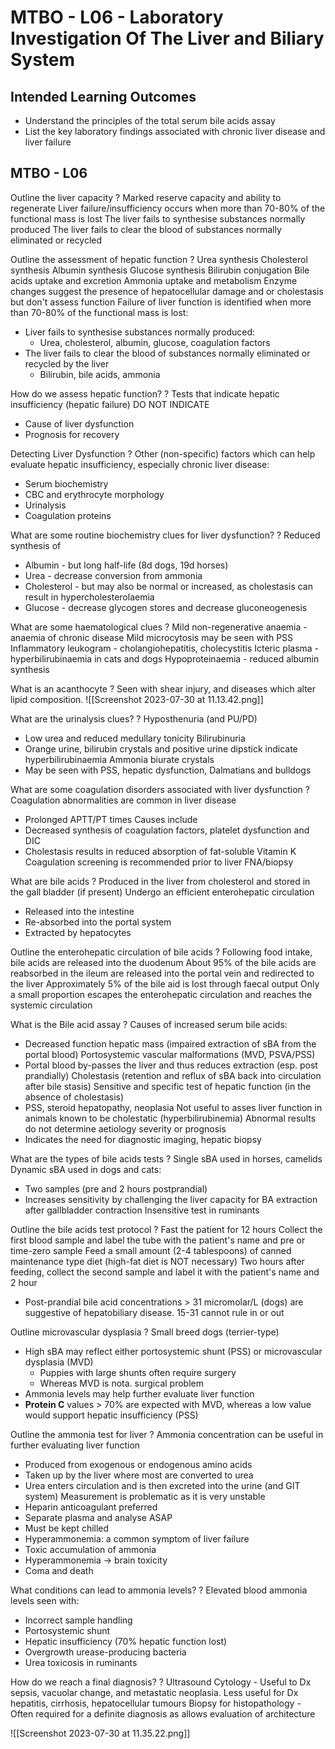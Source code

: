 # MTBO - L06 - Laboratory Investigation Of The Liver and Biliary System

## Intended Learning Outcomes

- Understand the principles of the total serum bile acids assay
- List the key laboratory findings associated with chronic liver disease and liver failure

## MTBO - L06

Outline the liver capacity
?
Marked reserve capacity and ability to regenerate
Liver failure/insufficiency occurs when more than 70-80% of the functional mass is lost
The liver fails to synthesise substances normally produced
The liver fails to clear the blood of substances normally eliminated or recycled

Outline the assessment of hepatic function
?
Urea synthesis
Cholesterol synthesis
Albumin synthesis
Glucose synthesis
Bilirubin conjugation
Bile acids uptake and excretion
Ammonia uptake and metabolism
Enzyme changes suggest the presence of hepatocellular damage and or cholestasis but don't assess function
Failure of liver function is identified when more than 70-80% of the functional mass is lost:
- Liver fails to synthesise substances normally produced:
  - Urea, cholesterol, albumin, glucose, coagulation factors
- The liver fails to clear the blood of substances normally eliminated or recycled by the liver
  - Bilirubin, bile acids, ammonia

How do we assess hepatic function?
?
Tests that indicate hepatic insufficiency (hepatic failure) DO NOT INDICATE
- Cause of liver dysfunction
- Prognosis for recovery

Detecting Liver Dysfunction
?
Other (non-specific) factors which can help evaluate hepatic insufficiency, especially chronic liver disease:
- Serum biochemistry
- CBC and erythrocyte morphology
- Urinalysis
- Coagulation proteins

What are some routine biochemistry clues for liver dysfunction?
?
Reduced synthesis of 
- Albumin - but long half-life (8d dogs, 19d horses)
- Urea - decrease conversion from ammonia
- Cholesterol - but may also be normal or increased, as cholestasis can result in hypercholesterolaemia
- Glucose - decrease glycogen stores and decrease gluconeogenesis

What are some haematological clues
?
Mild non-regenerative anaemia - anaemia of chronic disease
Mild microcytosis may be seen with PSS
Inflammatory leukogram - cholangiohepatitis, cholecystitis
Icteric plasma - hyperbilirubinaemia in cats and dogs
Hypoproteinaemia - reduced albumin synthesis

What is an acanthocyte
?
Seen with shear injury, and diseases which alter lipid composition. 
![[Screenshot 2023-07-30 at 11.13.42.png]]

What are the urinalysis clues?
?
Hyposthenuria (and PU/PD)
- Low urea and reduced medullary tonicity
Bilirubinuria
- Orange urine, bilirubin crystals and positive urine dipstick indicate hyperbilirubinaemia
Ammonia biurate crystals
- May be seen with PSS, hepatic dysfunction, Dalmatians and bulldogs

What are some coagulation disorders associated with liver dysfunction
?
Coagulation abnormalities are common in liver disease
- Prolonged APTT/PT times
Causes include
- Decreased synthesis of coagulation factors, platelet dysfunction and DIC
- Cholestasis results in reduced absorption of fat-soluble Vitamin K
Coagulation screening is recommended prior to liver FNA/biopsy

What are bile acids
?
Produced in the liver from cholesterol and  stored in the gall bladder (if present)
Undergo an efficient enterohepatic circulation 
- Released into the intestine
- Re-absorbed into the portal system 
- Extracted by hepatocytes

Outline the enterohepatic circulation of bile acids
?
Following food intake, bile acids are released into the duodenum
About 95% of the bile acids are reabsorbed in the ileum are released into the portal vein and redirected to the liver
Approximately 5% of the bile aid is lost through faecal output 
Only a small proportion escapes the enterohepatic circulation and reaches the systemic circulation

What is the Bile acid assay 
?
Causes of increased serum bile acids: 
- Decreased function hepatic mass (impaired extraction of sBA from the portal blood)
 Portosystemic vascular malformations (MVD, PSVA/PSS)
- Portal blood by-passes the liver and thus reduces extraction (esp. post prandially)
Cholestasis (retention and reflux of sBA back into circulation after bile stasis)
Sensitive and specific test of hepatic function (in the absence of cholestasis)
- PSS, steroid hepatopathy, neoplasia
Not useful to asses liver function in animals known to be cholestatic (hyperbilirubinemia)
Abnormal results do not determine aetiology severity or prognosis
- Indicates the need for diagnostic imaging, hepatic biopsy

What are the types of bile acids tests
?
Single sBA used in horses, camelids
Dynamic sBA used in dogs and cats:
- Two samples (pre and 2 hours postprandial)
- Increases sensitivity by challenging the liver capacity for BA extraction after gallbladder contraction
Insensitive test in ruminants

Outline the bile acids test protocol
?
Fast the patient for 12 hours
Collect the first blood sample and label the tube with the patient's name and pre or time-zero sample
Feed a small amount (2-4 tablespoons) of canned maintenance type diet (high-fat diet is NOT necessary)
Two hours after feeding, collect the second sample and label it with the patient's name and 2 hour
- Post-prandial bile acid concentrations > 31 micromolar/L (dogs) are suggestive of hepatobiliary disease. 15-31 cannot rule in or out

Outline microvascular dysplasia
?
Small breed dogs (terrier-type)
- High sBA may reflect either portosystemic shunt (PSS) or microvascular dysplasia (MVD)
  - Puppies with large shunts often require surgery
  - Whereas MVD is nota. surgical problem
- Ammonia levels may help further evaluate liver function
- **Protein C** values > 70% are expected with MVD, whereas a low value would support hepatic insufficiency (PSS)

Outline the ammonia test for liver
?
Ammonia concentration can be useful in further evaluating liver function
- Produced from exogenous or endogenous amino acids
- Taken up by the liver where most are converted to urea
- Urea enters circulation and is then excreted into the urine (and GIT system)
Measurement is problematic as it is very unstable
- Heparin anticoagulant preferred
- Separate plasma and analyse ASAP
- Must be kept chilled
- Hyperammonemia: a common symptom of liver failure
- Toxic accumulation of ammonia
- Hyperammonemia -> brain toxicity
- Coma and death

What conditions can lead to ammonia levels?
?
Elevated blood ammonia levels seen with:
- Incorrect sample handling 
- Portosystemic shunt
- Hepatic insufficiency (70% hepatic function lost)
- Overgrowth urease-producing bacteria
- Urea toxicosis in ruminants

How do we reach a final diagnosis?
?
Ultrasound 
Cytology - Useful to Dx sepsis, vacuolar change, and metastatic neoplasia. Less useful for Dx hepatitis, cirrhosis, hepatocellular tumours
Biopsy for histopathology - Often required for a definite diagnosis as allows evaluation of architecture

![[Screenshot 2023-07-30 at 11.35.22.png]]

